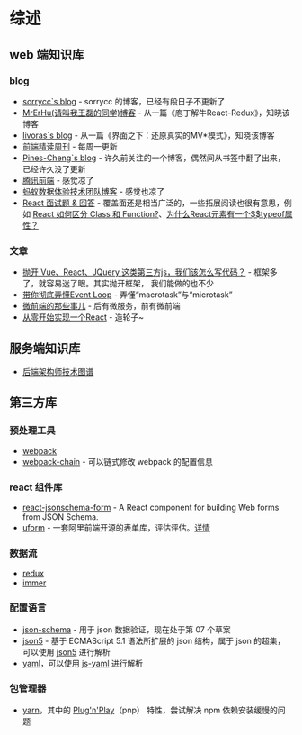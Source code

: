 # 综述

## web 端知识库

### blog

+ [sorrycc\`s blog](https://github.com/sorrycc/zaobao/issues) - sorrycc 的博客，已经有段日子不更新了
+ [MrErHu(请叫我王磊的同学)博客](https://github.com/MrErHu/blog) - 从一篇《庖丁解牛React-Redux》，知晓该博客
+ [livoras\`s blog](https://github.com/livoras/blog/issues) - 从一篇《界面之下：还原真实的MV\*模式》，知晓该博客
+ [前端精读周刊](https://github.com/dt-fe/weekly) - 每周一更新
+ [Pines-Cheng\`s blog](https://github.com/Pines-Cheng/blog/issues?q=is%3Aissue+is%3Aopen+sort%3Aupdated-desc) - 许久前关注的一个博客，偶然间从书签中翻了出来，已经许久没了更新
+ [腾讯前端](https://github.com/AlloyTeam/Mars) - 感觉凉了
+ [蚂蚁数据体验技术团队博客](https://github.com/ProtoTeam/blog) - 感觉也凉了
+ [React 面试题 & 回答](https://github.com/semlinker/reactjs-interview-questions/blob/master/README.md) - 覆盖面还是相当广泛的，一些拓展阅读也很有意思，例如 [React 如何区分 Class 和 Function?](https://overreacted.io/zh-hans/how-does-react-tell-a-class-from-a-function/)、[为什么React元素有一个$$typeof属性？](https://overreacted.io/zh-hans/why-do-react-elements-have-typeof-property/)

### 文章

+ [抛开 Vue、React、JQuery 这类第三方js，我们该怎么写代码？](https://yalishizhude.github.io/2018/11/14/web-components/) - 框架多了，就容易迷了眼。其实抛开框架， 我们能做的也不少
+ [带你彻底弄懂Event Loop](https://segmentfault.com/a/1190000016278115) - 弄懂“macrotask”与“microtask”
+ [微前端的那些事儿](https://github.com/phodal/microfrontends) - 后有微服务，前有微前端
+ [从零开始实现一个React](https://github.com/hujiulong/blog/issues/4) - 造轮子~

## 服务端知识库

 + [后端架构师技术图谱](https://github.com/xingshaocheng/architect-awesome)
 
## 第三方库

### 预处理工具

+ [webpack](https://github.com/webpack/webpack)
+ [webpack-chain](https://github.com/neutrinojs/webpack-chain) - 可以链式修改 webpack 的配置信息

### react 组件库

+ [react-jsonschema-form](https://github.com/mozilla-services/react-jsonschema-form) - A React component for building Web forms from JSON Schema.
+ [uform](https://github.com/alibaba/uform) - 一套阿里前端开源的表单库，评估评估。[详情](https://github.com/remotesc2/blog/issues/3)

### 数据流

+ [redux](https://github.com/reduxjs/redux)
+ [immer](https://github.com/immerjs/immer)

### 配置语言

+ [json-schema](https://json-schema.org/) - 用于 json 数据验证，现在处于第 07 个草案
+ [json5](https://json5.org/) - 基于 ECMAScript 5.1 语法所扩展的 json 结构，属于 json 的超集，可以使用 [json5](https://www.npmjs.com/package/json5) 进行解析
+ [yaml](http://www.ruanyifeng.com/blog/2016/07/yaml.html)，可以使用 [js-yaml](https://www.npmjs.com/package/js-yaml) 进行解析

### 包管理器

+ [yarn](https://github.com/yarnpkg/yarn)，其中的 [Plug'n'Play](https://loveky.github.io/2019/02/11/yarn-pnp/)（pnp） 特性，尝试解决 npm 依赖安装缓慢的问题

